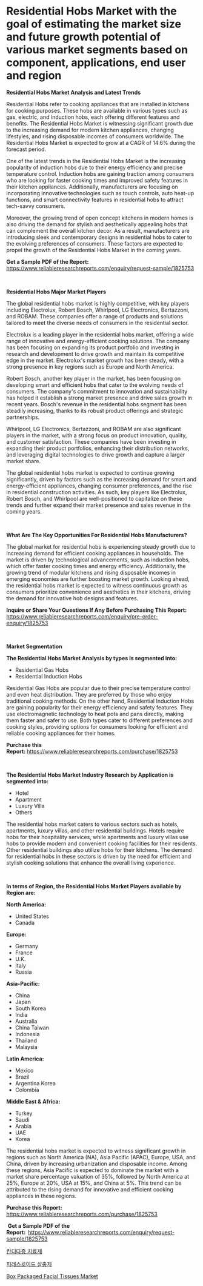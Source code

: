 <p><h1>Residential Hobs Market with the goal of estimating the market size and future growth potential of various market segments based on component, applications, end user and region</h1></p><p><strong>Residential Hobs Market Analysis and Latest Trends</strong></p>
<p><p>Residential Hobs refer to cooking appliances that are installed in kitchens for cooking purposes. These hobs are available in various types such as gas, electric, and induction hobs, each offering different features and benefits. The Residential Hobs Market is witnessing significant growth due to the increasing demand for modern kitchen appliances, changing lifestyles, and rising disposable incomes of consumers worldwide. The Residential Hobs Market is expected to grow at a CAGR of 14.6% during the forecast period.</p><p>One of the latest trends in the Residential Hobs Market is the increasing popularity of induction hobs due to their energy efficiency and precise temperature control. Induction hobs are gaining traction among consumers who are looking for faster cooking times and improved safety features in their kitchen appliances. Additionally, manufacturers are focusing on incorporating innovative technologies such as touch controls, auto heat-up functions, and smart connectivity features in residential hobs to attract tech-savvy consumers.</p><p>Moreover, the growing trend of open concept kitchens in modern homes is also driving the demand for stylish and aesthetically appealing hobs that can complement the overall kitchen decor. As a result, manufacturers are introducing sleek and contemporary designs in residential hobs to cater to the evolving preferences of consumers. These factors are expected to propel the growth of the Residential Hobs Market in the coming years.</p></p>
<p><strong>Get a Sample PDF of the Report:&nbsp;</strong> <a href="https://www.reliableresearchreports.com/enquiry/request-sample/1825753">https://www.reliableresearchreports.com/enquiry/request-sample/1825753</a></p>
<p>&nbsp;</p>
<p><strong>Residential Hobs Major Market Players</strong></p>
<p><p>The global residential hobs market is highly competitive, with key players including Electrolux, Robert Bosch, Whirlpool, LG Electronics, Bertazzoni, and ROBAM. These companies offer a range of products and solutions tailored to meet the diverse needs of consumers in the residential sector.</p><p>Electrolux is a leading player in the residential hobs market, offering a wide range of innovative and energy-efficient cooking solutions. The company has been focusing on expanding its product portfolio and investing in research and development to drive growth and maintain its competitive edge in the market. Electrolux's market growth has been steady, with a strong presence in key regions such as Europe and North America.</p><p>Robert Bosch, another key player in the market, has been focusing on developing smart and efficient hobs that cater to the evolving needs of consumers. The company's commitment to innovation and sustainability has helped it establish a strong market presence and drive sales growth in recent years. Bosch's revenue in the residential hobs segment has been steadily increasing, thanks to its robust product offerings and strategic partnerships.</p><p>Whirlpool, LG Electronics, Bertazzoni, and ROBAM are also significant players in the market, with a strong focus on product innovation, quality, and customer satisfaction. These companies have been investing in expanding their product portfolios, enhancing their distribution networks, and leveraging digital technologies to drive growth and capture a larger market share.</p><p>The global residential hobs market is expected to continue growing significantly, driven by factors such as the increasing demand for smart and energy-efficient appliances, changing consumer preferences, and the rise in residential construction activities. As such, key players like Electrolux, Robert Bosch, and Whirlpool are well-positioned to capitalize on these trends and further expand their market presence and sales revenue in the coming years.</p></p>
<p>&nbsp;</p>
<p><strong>What Are The Key Opportunities For Residential Hobs Manufacturers?</strong></p>
<p><p>The global market for residential hobs is experiencing steady growth due to increasing demand for efficient cooking appliances in households. The market is driven by technological advancements, such as induction hobs, which offer faster cooking times and energy efficiency. Additionally, the growing trend of modular kitchens and rising disposable incomes in emerging economies are further boosting market growth. Looking ahead, the residential hobs market is expected to witness continuous growth as consumers prioritize convenience and aesthetics in their kitchens, driving the demand for innovative hob designs and features.</p></p>
<p><strong>Inquire or Share Your Questions If Any Before Purchasing This Report:</strong> <a href="https://www.reliableresearchreports.com/enquiry/pre-order-enquiry/1825753">https://www.reliableresearchreports.com/enquiry/pre-order-enquiry/1825753</a></p>
<p>&nbsp;</p>
<p><strong>Market Segmentation</strong></p>
<p><strong>The Residential Hobs Market Analysis by types is segmented into:</strong></p>
<p><ul><li>Residential Gas Hobs</li><li>Residential Induction Hobs</li></ul></p>
<p><p>Residential Gas Hobs are popular due to their precise temperature control and even heat distribution. They are preferred by those who enjoy traditional cooking methods. On the other hand, Residential Induction Hobs are gaining popularity for their energy efficiency and safety features. They use electromagnetic technology to heat pots and pans directly, making them faster and safer to use. Both types cater to different preferences and cooking styles, providing options for consumers looking for efficient and reliable cooking appliances for their homes.</p></p>
<p><strong>Purchase this Report:&nbsp;</strong><a href="https://www.reliableresearchreports.com/purchase/1825753">https://www.reliableresearchreports.com/purchase/1825753</a></p>
<p>&nbsp;</p>
<p><strong>The Residential Hobs Market Industry Research by Application is segmented into:</strong></p>
<p><ul><li>Hotel</li><li>Apartment</li><li>Luxury Villa</li><li>Others</li></ul></p>
<p><p>The residential hobs market caters to various sectors such as hotels, apartments, luxury villas, and other residential buildings. Hotels require hobs for their hospitality services, while apartments and luxury villas use hobs to provide modern and convenient cooking facilities for their residents. Other residential buildings also utilize hobs for their kitchens. The demand for residential hobs in these sectors is driven by the need for efficient and stylish cooking solutions that enhance the overall living experience.</p></p>
<p>&nbsp;</p>
<p><strong>In terms of Region, the Residential Hobs Market Players available by Region are:</strong></p>
<p>
    <p> <strong> North America: </strong>
        <ul>
            <li>United States</li>
            <li>Canada</li>
        </ul>
        </p> 
    <p> <strong> Europe: </strong>
        <ul>
            <li>Germany</li>
            <li>France</li>
            <li>U.K.</li>
            <li>Italy</li>
            <li>Russia</li>
        </ul>
        </p> 
    <p> <strong> Asia-Pacific: </strong>
        <ul>
            <li>China</li>
            <li>Japan</li>
            <li>South Korea</li>
            <li>India</li>
            <li>Australia</li>
            <li>China Taiwan</li>
            <li>Indonesia</li>
            <li>Thailand</li>
            <li>Malaysia</li>
        </ul>
        </p> 
    <p> <strong> Latin America: </strong>
        <ul>
            <li>Mexico</li>
            <li>Brazil</li>
            <li>Argentina Korea</li>
            <li>Colombia</li>
        </ul>
        </p> 
    <p> <strong> Middle East & Africa: </strong>
        <ul>
            <li>Turkey</li>
            <li>Saudi</li>
            <li>Arabia</li>
            <li>UAE</li>
            <li>Korea</li>
        </ul>
    </p>
    </p>
<p><p>The residential hobs market is expected to witness significant growth in regions such as North America (NA), Asia Pacific (APAC), Europe, USA, and China, driven by increasing urbanization and disposable income. Among these regions, Asia Pacific is expected to dominate the market with a market share percentage valuation of 35%, followed by North America at 25%, Europe at 20%, USA at 15%, and China at 5%. This trend can be attributed to the rising demand for innovative and efficient cooking appliances in these regions.</p></p>
<p><strong>Purchase this Report: </strong><a href="https://www.reliableresearchreports.com/purchase/1825753">https://www.reliableresearchreports.com/purchase/1825753</a></p>
<p>&nbsp;<strong>Get a Sample PDF of the Report:&nbsp;&nbsp;</strong><a href="https://www.reliableresearchreports.com/enquiry/request-sample/1825753">https://www.reliableresearchreports.com/enquiry/request-sample/1825753</a></p>
<p><strong></strong></p>
<p><p><a href="https://github.com/iansanftyord09878/Market-Research-Report-List-1/blob/main/75331136498.md">칸디다증 치료제</a></p><p><a href="https://github.com/Skyleitney456456/Market-Research-Report-List-1/blob/main/12252596497.md">피레스로이드 살충제</a></p><p><a href="https://github.com/WillieWoodard/Market-Research-Report-List-4/blob/main/box-packaged-facial-tissues-market.md">Box Packaged Facial Tissues Market</a></p></p>